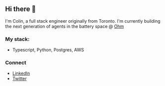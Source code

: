 ## Hi there 👋

I'm Colin, a full stack engineer originally from Toronto. I'm currently building the next generation of agents in the battery space @ [Ohm](https://www.ohm.ai/)

### My stack:
- Typescript, Python, Postgres, AWS

### Connect
- [LinkedIn](https://www.linkedin.com/in/colindchung/)
- [Twitter](https://x.com/colindchung)
